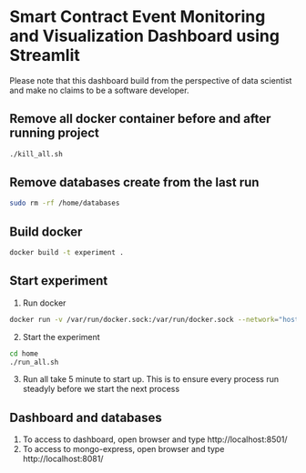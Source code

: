 # Smart Contract Event Monitoring and Visualization Dashboard using Streamlit
Please note that this dashboard build from the perspective of data scientist and make no claims to be a software developer.

## Remove all docker container before and after running project
```bash
./kill_all.sh
```
## Remove databases create from the last run
```bash
sudo rm -rf /home/databases
```

## Build docker
```bash
docker build -t experiment .
```
## Start experiment
1. Run docker
```bash
docker run -v /var/run/docker.sock:/var/run/docker.sock --network="host" -it experiment
```
2. Start the experiment
```bash
cd home
./run_all.sh
```
3. Run all take 5 minute to start up. This is to ensure every process run steadyly before we start the next process

## Dashboard and databases
1. To access to dashboard, open browser and type http://localhost:8501/
2. To access to mongo-express, open browser and type http://localhost:8081/




